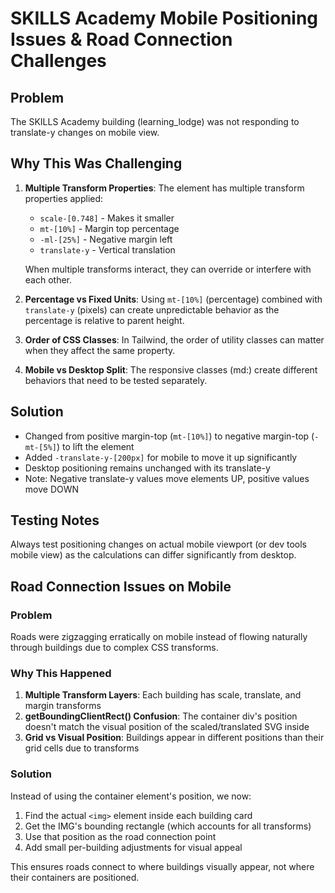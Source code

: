 # SKILLS Academy Mobile Positioning Issues & Road Connection Challenges

## Problem
The SKILLS Academy building (learning_lodge) was not responding to translate-y changes on mobile view.

## Why This Was Challenging

1. **Multiple Transform Properties**: The element has multiple transform properties applied:
   - `scale-[0.748]` - Makes it smaller
   - `mt-[10%]` - Margin top percentage
   - `-ml-[25%]` - Negative margin left
   - `translate-y` - Vertical translation
   
   When multiple transforms interact, they can override or interfere with each other.

2. **Percentage vs Fixed Units**: Using `mt-[10%]` (percentage) combined with `translate-y` (pixels) can create unpredictable behavior as the percentage is relative to parent height.

3. **Order of CSS Classes**: In Tailwind, the order of utility classes can matter when they affect the same property.

4. **Mobile vs Desktop Split**: The responsive classes (md:) create different behaviors that need to be tested separately.

## Solution
- Changed from positive margin-top (`mt-[10%]`) to negative margin-top (`-mt-[5%]`) to lift the element
- Added `-translate-y-[200px]` for mobile to move it up significantly
- Desktop positioning remains unchanged with its translate-y
- Note: Negative translate-y values move elements UP, positive values move DOWN

## Testing Notes
Always test positioning changes on actual mobile viewport (or dev tools mobile view) as the calculations can differ significantly from desktop.

## Road Connection Issues on Mobile

### Problem
Roads were zigzagging erratically on mobile instead of flowing naturally through buildings due to complex CSS transforms.

### Why This Happened
1. **Multiple Transform Layers**: Each building has scale, translate, and margin transforms
2. **getBoundingClientRect() Confusion**: The container div's position doesn't match the visual position of the scaled/translated SVG inside
3. **Grid vs Visual Position**: Buildings appear in different positions than their grid cells due to transforms

### Solution
Instead of using the container element's position, we now:
1. Find the actual `<img>` element inside each building card
2. Get the IMG's bounding rectangle (which accounts for all transforms)
3. Use that position as the road connection point
4. Add small per-building adjustments for visual appeal

This ensures roads connect to where buildings visually appear, not where their containers are positioned.